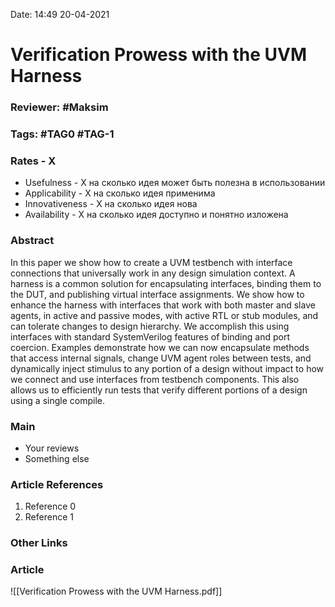 Date: 14:49 20-04-2021

# Verification Prowess with the UVM Harness

### Reviewer: #Maksim

### Tags: #TAG0 #TAG-1

### Rates - X
- Usefulness - X на сколько идея может быть полезна в использовании
- Applicability - X на сколько идея применима
- Innovativeness - X на сколько идея нова
- Availability - X на сколько идея доступно и понятно изложена

### Abstract
In this paper we show how to create a UVM testbench with interface connections that universally work in any design simulation context. A harness is a common solution for encapsulating interfaces, binding them to the DUT, and publishing virtual interface assignments. We show how to enhance the harness with interfaces that work with both master and slave agents, in active and passive modes, with active RTL or stub modules, and can tolerate changes to design hierarchy. We accomplish this using interfaces with standard SystemVerilog features of binding and port coercion. Examples demonstrate how we can now encapsulate methods that access internal signals, change UVM agent roles between tests, and dynamically inject stimulus to any portion of a design without impact to how we connect and use interfaces from testbench components. This also allows us to efficiently run tests that verify different portions of a design using a single compile.

### Main
- Your reviews
- Something else

### Article References
1. Reference 0
2. Reference 1

### Other Links

### Article
![[Verification Prowess with the UVM Harness.pdf]]